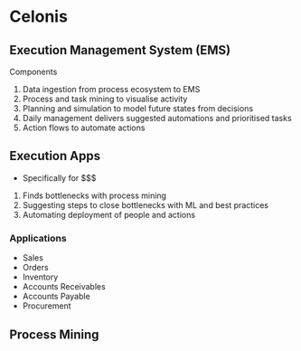 # Celonis



## Execution Management System (EMS)
Components
1. Data ingestion from process ecosystem to EMS
2. Process and task mining to visualise activity
3. Planning and simulation to model future states from decisions
4. Daily management delivers suggested automations and prioritised tasks
5. Action flows to automate actions


## Execution Apps
- Specifically for $$$
1. Finds bottlenecks with process mining
2. Suggesting steps to close bottlenecks with ML and best practices
3. Automating deployment of people and actions 

### Applications
- Sales
- Orders
- Inventory
- Accounts Receivables
- Accounts Payable
- Procurement

## Process Mining
